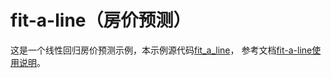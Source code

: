 # fit-a-line（房价预测）
这是一个线性回归房价预测示例，本示例源代码[fit_a_line](https://github.com/PaddlePaddle/book/blob/for_paddle1.6/01.fit_a_line)， 参考文档[fit-a-line使用说明](https://github.com/PaddlePaddle/book/blob/for_paddle1.6/01.fit_a_line/README.cn.md)。

## 
